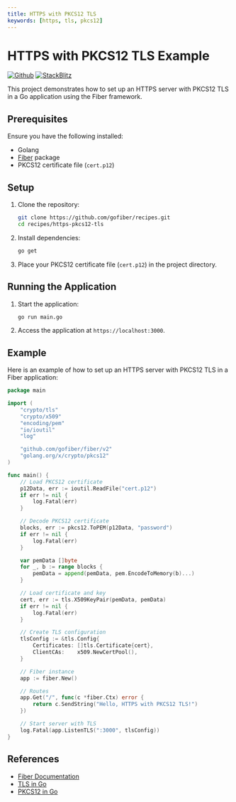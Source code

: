 ```yaml
---
title: HTTPS with PKCS12 TLS
keywords: [https, tls, pkcs12]
---
```


# HTTPS with PKCS12 TLS Example

[![Github](https://img.shields.io/static/v1?label=&message=Github&color=2ea44f&style=for-the-badge&logo=github)](https://github.com/gofiber/recipes/tree/master/https-pkcs12-tls) [![StackBlitz](https://img.shields.io/static/v1?label=&message=StackBlitz&color=2ea44f&style=for-the-badge&logo=StackBlitz)](https://stackblitz.com/github/gofiber/recipes/tree/master/https-pkcs12-tls)

This project demonstrates how to set up an HTTPS server with PKCS12 TLS in a Go application using the Fiber framework.

## Prerequisites

Ensure you have the following installed:

- Golang
- [Fiber](https://github.com/gofiber/fiber) package
- PKCS12 certificate file (`cert.p12`)

## Setup

1. Clone the repository:
    ```sh
    git clone https://github.com/gofiber/recipes.git
    cd recipes/https-pkcs12-tls
    ```

2. Install dependencies:
    ```sh
    go get
    ```

3. Place your PKCS12 certificate file (`cert.p12`) in the project directory.

## Running the Application

1. Start the application:
    ```sh
    go run main.go
    ```

2. Access the application at `https://localhost:3000`.

## Example

Here is an example of how to set up an HTTPS server with PKCS12 TLS in a Fiber application:

```go
package main

import (
    "crypto/tls"
    "crypto/x509"
    "encoding/pem"
    "io/ioutil"
    "log"

    "github.com/gofiber/fiber/v2"
    "golang.org/x/crypto/pkcs12"
)

func main() {
    // Load PKCS12 certificate
    p12Data, err := ioutil.ReadFile("cert.p12")
    if err != nil {
        log.Fatal(err)
    }

    // Decode PKCS12 certificate
    blocks, err := pkcs12.ToPEM(p12Data, "password")
    if err != nil {
        log.Fatal(err)
    }

    var pemData []byte
    for _, b := range blocks {
        pemData = append(pemData, pem.EncodeToMemory(b)...)
    }

    // Load certificate and key
    cert, err := tls.X509KeyPair(pemData, pemData)
    if err != nil {
        log.Fatal(err)
    }

    // Create TLS configuration
    tlsConfig := &tls.Config{
        Certificates: []tls.Certificate{cert},
        ClientCAs:    x509.NewCertPool(),
    }

    // Fiber instance
    app := fiber.New()

    // Routes
    app.Get("/", func(c *fiber.Ctx) error {
        return c.SendString("Hello, HTTPS with PKCS12 TLS!")
    })

    // Start server with TLS
    log.Fatal(app.ListenTLS(":3000", tlsConfig))
}
```

## References

- [Fiber Documentation](https://docs.gofiber.io)
- [TLS in Go](https://golang.org/pkg/crypto/tls/)
- [PKCS12 in Go](https://pkg.go.dev/golang.org/x/crypto/pkcs12)
